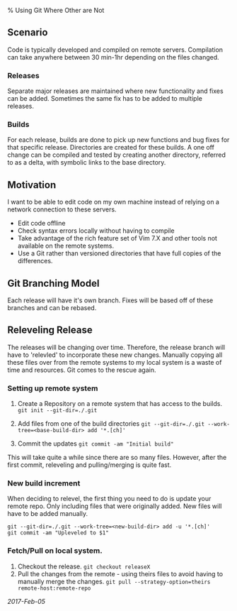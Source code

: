 % Using Git Where Other are Not

## Scenario
Code is typically developed and compiled on remote servers. Compilation can take anywhere between 30 min-1hr depending on the files changed.

### Releases
Separate major releases are maintained where new functionality and fixes can be added. Sometimes the same fix has to be added to multiple releases.

### Builds
For each release, builds are done to pick up new functions and bug fixes for that specific release. Directories are created for these builds. A one off change can be compiled and tested by creating another directory, referred to as a delta, with symbolic links to the base directory. 

## Motivation

I want to be able to edit code on my own machine instead of relying on a network connection to these servers.

* Edit code offline
* Check syntax errors locally without having to compile
* Take advantage of the rich feature set of Vim 7.X and other tools not available on the remote systems.
* Use a Git rather than versioned directories that have full copies of the differences. 

## Git Branching Model

Each release will have it's own branch. Fixes will be based off of these branches and can be rebased.

## Releveling Release

The releases will be changing over time. Therefore, the release branch will have to 'relevled' to incorporate these new changes. Manually copying all these files over from the remote systems to my local system is a waste of time and resources. Git comes to the rescue again. 

### Setting up remote system
1. Create a Repository on a remote system that has access to the builds.
```git init --git-dir=./.git```
2. Add files from one of the build directories
```git --git-dir=./.git --work-tree=<base-build-dir> add '*.[ch]'```

3. Commit the updates
```git commit -am "Initial build"```

This will take quite a while since there are so many files. However, after the first commit, releveling and pulling/merging is quite fast.

### New build increment
When deciding to relevel, the first thing you need to do is update your remote repo. Only including files that were originally added. New files will have to be added manually. 

```
git --git-dir=./.git --work-tree=<new-build-dir> add -u '*.[ch]'
git commit -am "Upleveled to $1"
```
### Fetch/Pull on local system.
1. Checkout the release. 
```git checkout releaseX```
2. Pull the changes from the remote - using theirs files to avoid having to manually merge the changes. 
```git pull --strategy-option=theirs remote-host:remote-repo```

_2017-Feb-05_
